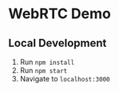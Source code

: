 # WebRTC Demo

## Local Development

1. Run `npm install`
2. Run `npm start`
3. Navigate to `localhost:3000`